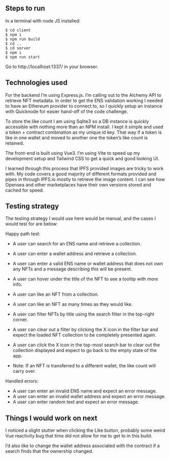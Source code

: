 ## Steps to run ##

In a terminal with node JS installed:

<pre><code>$ cd client
$ npm i
$ npm run build
$ cd ..
$ cd server
$ npm i
$ npm run start</code></pre>

Go to http://localhost:1337/ in your browser.

## Technologies used ##

For the backend I’m using Express.js. I’m calling out to the Alchemy API to retrieve NFT metadata. In order to get the ENS validation working I needed to have an Ethereum provider to connect to, so I quickly setup an instance with Quicknode for easier hand-off of the code challenge. 

To store the like count I am using Sqlite3 so a DB instance is quickly accessible with nothing more than an NPM install. I kept it simple and used a token + contract combination as my unique id key. That way if a token is like in one wallet and moved to another one the token’s like count is retained. 

The front-end is built using Vue3. I’m using Vite to speed up my development setup and Tailwind CSS to get a quick and good looking UI.

I learned through this process that IPFS provided images are tricky to work with. My code covers a good majority of different formats provided and pipes in through IPFS.io mostly to retrieve the image content. I can see how Opensea and other marketplaces have their own versions stored and cached for speed.


## Testing strategy ##

The testing strategy I would use here would be manual, and the cases I would test for are below:

Happy path test:

- A user can search for an ENS name and retrieve a collection.

- A user can enter a wallet address and retrieve a collection.

- A user can enter a valid ENS name or wallet address that does not own any NFTs and a message describing this will be present.

- A user can hover under the title of the NFT to see a tooltip with more info.

- A user can like an NFT from a collection.

- A user can like an NFT as many times as they would like.

- A user can filter NFTs by title using the search filter in the top-right corner.

- A user can clear out a filter by clicking the X icon in the filter bar and expect the loaded NFT collection to be completely presented again.

- A user can click the X icon in the top-most search bar to clear out the collection displayed and expect to go back to the empty state of the app.

- Note: If an NFT is transferred to a different wallet, the like count will carry over.

Handled errors:

- A user can enter an invalid ENS name and expect an error message.
- A user can enter an invalid wallet address and expect an error message.
- A user can enter random text and expect an error message.

## Things I would work on next ##

I noticed a slight stutter when clicking the Like button, probably some weird Vue reactivity bug that time did not allow for me to get to in this build.

I’d also like to change the wallet address associated with the contract if a search finds that the ownership changed. 
